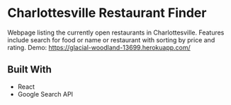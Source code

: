 # Charlottesville Restaurant Finder
Webpage listing the currently open restaurants in Charlottesville. Features include search for food or name or restaurant with sorting by price and rating. Demo: https://glacial-woodland-13699.herokuapp.com/

## Built With
* React
* Google Search API
